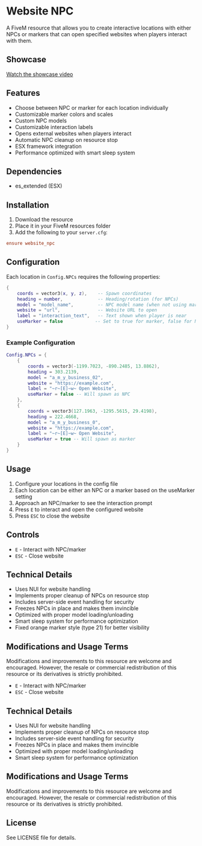# Website NPC

A FiveM resource that allows you to create interactive locations with either NPCs or markers that can open specified websites when players interact with them.

## Showcase
[Watch the showcase video](https://streamable.com/wwtpxb)

## Features

- Choose between NPC or marker for each location individually
- Customizable marker colors and scales
- Custom NPC models
- Customizable interaction labels
- Opens external websites when players interact
- Automatic NPC cleanup on resource stop
- ESX framework integration
- Performance optimized with smart sleep system

## Dependencies

- es_extended (ESX)

## Installation

1. Download the resource
2. Place it in your FiveM resources folder
3. Add the following to your `server.cfg`:
```cfg
ensure website_npc
```

## Configuration

Each location in `Config.NPCs` requires the following properties:

```lua
{
    coords = vector3(x, y, z),    -- Spawn coordinates
    heading = number,             -- Heading/rotation (for NPCs)
    model = "model_name",         -- NPC model name (when not using marker)
    website = "url",              -- Website URL to open
    label = "interaction_text",   -- Text shown when player is near
    useMarker = false            -- Set to true for marker, false for NPC
}
```

### Example Configuration

```lua
Config.NPCs = {
    {
        coords = vector3(-1199.7023, -890.2485, 13.8862),
        heading = 303.2139,
        model = "a_m_y_business_02",
        website = "https://example.com",
        label = "~r~[E]~w~ Open Website",
        useMarker = false -- Will spawn as NPC
    },
    {
        coords = vector3(127.1963, -1295.5615, 29.4198),
        heading = 222.4668,
        model = "a_m_y_business_0",
        website = "https://example.com",
        label = "~r~[E]~w~ Open Website",
        useMarker = true -- Will spawn as marker
    }
}
```

## Usage

1. Configure your locations in the config file
2. Each location can be either an NPC or a marker based on the useMarker setting
3. Approach an NPC/marker to see the interaction prompt
4. Press `E` to interact and open the configured website
5. Press `ESC` to close the website

## Controls

- `E` - Interact with NPC/marker
- `ESC` - Close website

## Technical Details

- Uses NUI for website handling
- Implements proper cleanup of NPCs on resource stop
- Includes server-side event handling for security
- Freezes NPCs in place and makes them invincible
- Optimized with proper model loading/unloading
- Smart sleep system for performance optimization
- Fixed orange marker style (type 21) for better visibility

## Modifications and Usage Terms

Modifications and improvements to this resource are welcome and encouraged. However, the resale or commercial redistribution of this resource or its derivatives is strictly prohibited.

- `E` - Interact with NPC/marker
- `ESC` - Close website

## Technical Details

- Uses NUI for website handling
- Implements proper cleanup of NPCs on resource stop
- Includes server-side event handling for security
- Freezes NPCs in place and makes them invincible
- Optimized with proper model loading/unloading
- Smart sleep system for performance optimization

## Modifications and Usage Terms

Modifications and improvements to this resource are welcome and encouraged. However, the resale or commercial redistribution of this resource or its derivatives is strictly prohibited.

## License

See LICENSE file for details.
